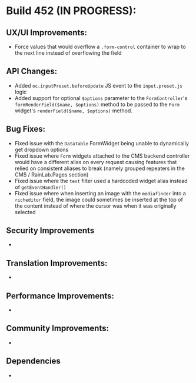 # Build 452 (IN PROGRESS):

## UX/UI Improvements:
- Force values that would overflow a `.form-control` container to wrap to the next line instead of overflowing the field

## API Changes:
- Added `oc.inputPreset.beforeUpdate` JS event to the `input.preset.js` logic
- Added support for optional `$options` parameter to the `FormController`'s `formRenderField($name, $options)` method to be passed to the `Form` widget's `renderField($name, $options)` method.

## Bug Fixes:
- Fixed issue with the `DataTable` FormWidget being unable to dynamically get dropdown options
- Fixed issue where `Form` widgets attached to the CMS backend controller would have a different alias on every request causing features that relied on consistent aliases to break (namely grouped repeaters in the CMS / RainLab.Pages section)
- Fixed issue where the `text` filter used a hardcoded widget alias instead of `getEventHandler()` 
- Fixed issue where when inserting an image with the `mediafinder` into a `richeditor` field, the image could sometimes be inserted at the top of the content instead of where the cursor was when it was originally selected

## Security Improvements
-

## Translation Improvements:
-

## Performance Improvements:
-

## Community Improvements:
-

## Dependencies
-